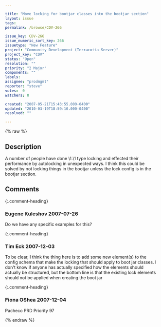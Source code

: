 ```yaml
---

title: "Move locking for bootjar classes into the bootjar section"
layout: issue
tags: 
permalink: /browse/CDV-266

issue_key: CDV-266
issue_numeric_sort_key: 266
issuetype: "New Feature"
project: "Community Development (Terracotta Server)"
project_key: "CDV"
status: "Open"
resolution: ""
priority: "2 Major"
components: ""
labels: 
assignee: "prodmgmt"
reporter: "steve"
votes:  0
watchers: 0

created: "2007-05-21T15:43:55.000-0400"
updated: "2010-03-19T18:59:10.000-0400"
resolved: ""

---
```




{% raw %}



## Description

<div markdown="1" class="description">

A number of people have done \1.\1 type locking and effected their performance by autolocking in unexpected ways. I think this could be solved by not locking things in the bootjar unless the lock config is in the bootjar section.

</div>

## Comments


{:.comment-heading}
### **Eugene Kuleshov** <span class="date">2007-07-26</span>

<div markdown="1" class="comment">

Do we have any specific examples for this?

</div>


{:.comment-heading}
### **Tim Eck** <span class="date">2007-12-03</span>

<div markdown="1" class="comment">

To be clear, I think the thing here is to add some new element(s) to the config schema that make the locking that should apply to boot jar classes. I don't know if anyone has actually specified how the elements should actually be structured, but the bottom line is that the existing lock elements should not be applied when creating the boot jar


</div>


{:.comment-heading}
### **Fiona OShea** <span class="date">2007-12-04</span>

<div markdown="1" class="comment">

Pacheco PRD Priority 97

</div>



{% endraw %}
